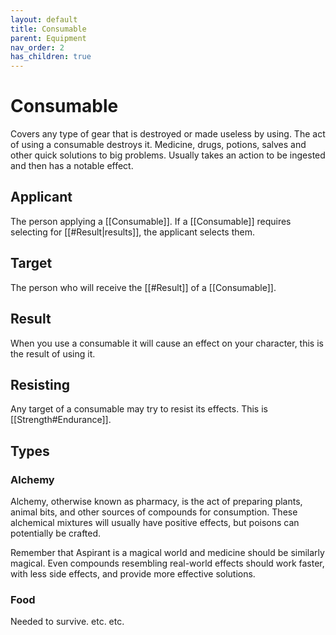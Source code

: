 ```yaml
---
layout: default
title: Consumable
parent: Equipment
nav_order: 2
has_children: true
---
```

# Consumable
Covers any type of gear that is destroyed or made useless by using. The act of using a consumable destroys it. Medicine, drugs, potions, salves and other quick solutions to big problems. Usually takes an action to be ingested and then has a notable effect. 

## Applicant
The person applying a [[Consumable]]. If a [[Consumable]] requires selecting for [[#Result|results]], the applicant selects them. 

## Target
The person who will receive the [[#Result]] of a [[Consumable]].
## Result
When you use a consumable it will cause an effect on your character, this is the result of using it.

## Resisting
Any target of a consumable may try to resist its effects. This is [[Strength#Endurance]]. 

## Types
### Alchemy
Alchemy, otherwise known as pharmacy, is the act of preparing plants, animal bits, and other sources of compounds for consumption. These alchemical mixtures will usually have positive effects, but poisons can potentially be crafted.

Remember that Aspirant is a magical world and medicine should be similarly magical. Even compounds resembling real-world effects should work faster, with less side effects, and provide more effective solutions.

### Food
Needed to survive. etc. etc.
 
